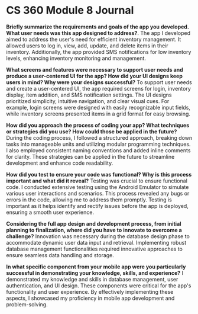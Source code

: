 # CS 360 Module 8 Journal

**Briefly summarize the requirements and goals of the app you developed. What user needs was this app designed to address?**.
The app I developed aimed to address the user's need for efficient inventory management. It allowed users to log in, view, add, update, and delete items in their inventory. Additionally, the app provided SMS notifications for low inventory levels, enhancing inventory monitoring and management.

**What screens and features were necessary to support user needs and produce a user-centered UI for the app? How did your UI designs keep users in mind? Why were your designs successful?**
To support user needs and create a user-centered UI, the app required screens for login, inventory display, item addition, and SMS notification settings. The UI designs prioritized simplicity, intuitive navigation, and clear visual cues. For example, login screens were designed with easily recognizable input fields, while inventory screens presented items in a grid format for easy browsing.

**How did you approach the process of coding your app? What techniques or strategies did you use? How could those be applied in the future?**
During the coding process, I followed a structured approach, breaking down tasks into manageable units and utilizing modular programming techniques. I also employed consistent naming conventions and added inline comments for clarity. These strategies can be applied in the future to streamline development and enhance code readability.

**How did you test to ensure your code was functional? Why is this process important and what did it reveal?**
Testing was crucial to ensure functional code. I conducted extensive testing using the Android Emulator to simulate various user interactions and scenarios. This process revealed any bugs or errors in the code, allowing me to address them promptly. Testing is important as it helps identify and rectify issues before the app is deployed, ensuring a smooth user experience.

**Considering the full app design and development process, from initial planning to finalization, where did you have to innovate to overcome a challenge?**
Innovation was necessary during the database design phase to accommodate dynamic user data input and retrieval. Implementing robust database management functionalities required innovative approaches to ensure seamless data handling and storage.

**In what specific component from your mobile app were you particularly successful in demonstrating your knowledge, skills, and experience?**
I demonstrated my knowledge and skills in database management, user authentication, and UI design. These components were critical for the app's functionality and user experience. By effectively implementing these aspects, I showcased my proficiency in mobile app development and problem-solving.





